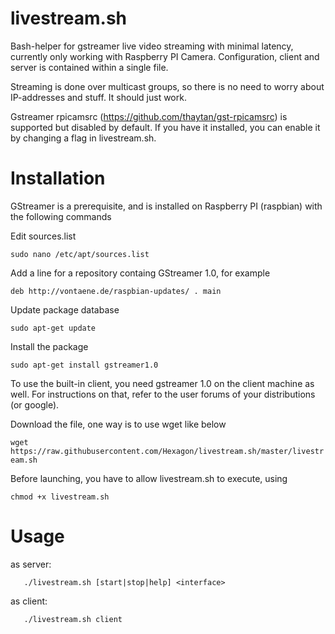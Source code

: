 livestream.sh
=============

Bash-helper for gstreamer live video streaming with minimal latency, currently only working with Raspberry PI Camera. Configuration, client and server is contained within a single file.

Streaming is done over multicast groups, so there is no need to worry about IP-addresses and stuff. It should just work.

Gstreamer rpicamsrc (https://github.com/thaytan/gst-rpicamsrc) is supported but disabled by default. If you have it installed, you can enable it by changing a flag in livestream.sh.


Installation
=============

GStreamer is a prerequisite, and is installed on Raspberry PI (raspbian) with the following commands

Edit sources.list

```sudo nano /etc/apt/sources.list```

Add a line for a repository containg GStreamer 1.0, for example

```deb http://vontaene.de/raspbian-updates/ . main```

Update package database

```sudo apt-get update```

Install the package

```sudo apt-get install gstreamer1.0```

To use the built-in client, you need gstreamer 1.0 on the client machine as well. For instructions on that, refer to the user forums of your distributions (or google).

Download the file, one way is to use wget like below

```wget https://raw.githubusercontent.com/Hexagon/livestream.sh/master/livestream.sh```

Before launching, you have to allow livestream.sh to execute, using

```chmod +x livestream.sh```


Usage
=============
as server:

```   ./livestream.sh [start|stop|help] <interface>```

as client:

```   ./livestream.sh client```
